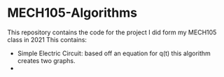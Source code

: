 # MECH105-Algorithms
This repository contains the code for the project I did form my MECH105 class in 2021
This contains:
* Simple Electric Circuit: based off an equation for q(t) this algorithm creates two graphs.
*  
